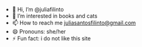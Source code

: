 - 👋 Hi, I’m @juliafilinto
- 👀 I’m interested in books and cats
- 📫 How to reach me juliasantosfilinto@gmail.com
- 😄 Pronouns: she/her
- ⚡ Fun fact: i do not like this site

<!---
juliafilinto/juliafilinto is a ✨ special ✨ repository because its `README.md` (this file) appears on your GitHub profile.
You can click the Preview link to take a look at your changes.
--->

